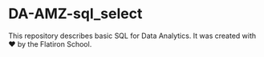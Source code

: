 # DA-AMZ-sql_select

This repository describes basic SQL for Data Analytics. It was created with ❤️ by the Flatiron School.

